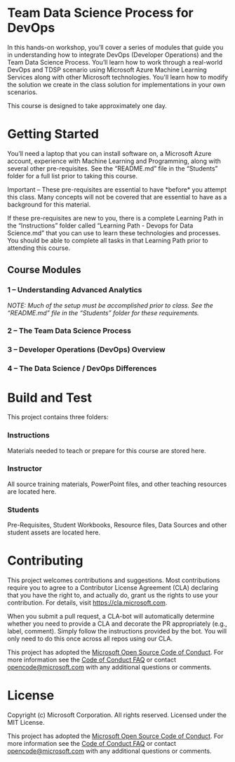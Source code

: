 Team Data Science Process for DevOps
====================================

In this hands-on workshop, you’ll cover a series of modules that guide you in
understanding how to integrate DevOps (Developer Operations) and the Team Data
Science Process. You’ll learn how to work through a real-world DevOps and TDSP
scenario using Microsoft Azure Machine Learning Services along with other
Microsoft technologies. You'll learn how to modify the solution we create in the
class solution for implementations in your own scenarios.

This course is designed to take approximately one day.

Getting Started
===============

You’ll need a laptop that you can install software on, a Microsoft Azure
account, experience with Machine Learning and Programming, along with several
other pre-requisites. See the “README.md” file in the “Students” folder for a
full list prior to taking this course.

Important – These pre-requisites are essential to have \*before\* you attempt
this class. Many concepts will not be covered that are essential to have as a
background for this material.

If these pre-requisites are new to you, there is a complete Learning Path in the
“Instructions” folder called “Learning Path - Devops for Data Science.md” that
you can use to learn these technologies and processes. You should be able to
complete all tasks in that Learning Path prior to attending this course.

Course Modules
--------------

### 1 – Understanding Advanced Analytics

*NOTE: Much of the setup must be accomplished prior to class. See the
“README.md” file in the “Students” folder for these requirements.*

### 2 – The Team Data Science Process

### 3 – Developer Operations (DevOps) Overview

### 4 – The Data Science / DevOps Differences

Build and Test
==============

This project contains three folders:

### Instructions

Materials needed to teach or prepare for this course are stored here.

### Instructor

All source training materials, PowerPoint files, and other teaching resources
are located here.

### Students

Pre-Requisites, Student Workbooks, Resource files, Data Sources and other
student assets are located here.

Contributing
============

This project welcomes contributions and suggestions. Most contributions require
you to agree to a Contributor License Agreement (CLA) declaring that you have
the right to, and actually do, grant us the rights to use your contribution. For
details, visit https://cla.microsoft.com.

When you submit a pull request, a CLA-bot will automatically determine whether
you need to provide a CLA and decorate the PR appropriately (e.g., label,
comment). Simply follow the instructions provided by the bot. You will only need
to do this once across all repos using our CLA.

This project has adopted the [Microsoft Open Source Code of
Conduct](https://opensource.microsoft.com/codeofconduct/). For more information
see the [Code of Conduct
FAQ](https://opensource.microsoft.com/codeofconduct/faq/) or contact
<opencode@microsoft.com> with any additional questions or comments.

License
=======

Copyright (c) Microsoft Corporation. All rights reserved. Licensed under the MIT
License.

This project has adopted the [Microsoft Open Source Code of
Conduct](https://opensource.microsoft.com/codeofconduct/). For more information
see the [Code of Conduct
FAQ](https://opensource.microsoft.com/codeofconduct/faq/) or contact
<opencode@microsoft.com> with any additional questions or comments.
